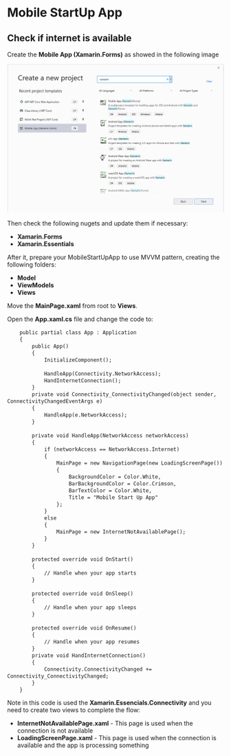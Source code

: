 # Mobile StartUp App

## Check if internet is available

Create the **Mobile App (Xamarin.Forms)** as showed in the following image


<MTMarkdownOptions output='html4'>
	<a href="enei.pt"><img src="images/CreateMobileApp.XamForms.png"/></a>
</MTMarkdownOptions>



Then check the following nugets and update them if necessary:

* **Xamarin.Forms**
* **Xamarin.Essentials**

After it, prepare your MobileStartUpApp to use MVVM pattern, creating the following folders:

* **Model**
* **ViewModels**
* **Views**

Move the **MainPage.xaml** from root to **Views**.

Open the **App.xaml.cs** file and change the code to:


        public partial class App : Application
        {
            public App()
            {
                InitializeComponent();           
                       
                HandleApp(Connectivity.NetworkAccess);
                HandInternetConnection();
            }
            private void Connectivity_ConnectivityChanged(object sender, ConnectivityChangedEventArgs e)
            {
                HandleApp(e.NetworkAccess);
            }

            private void HandleApp(NetworkAccess networkAccess)
            {
                if (networkAccess == NetworkAccess.Internet)
                {
                    MainPage = new NavigationPage(new LoadingScreenPage())
                    {
                        BackgroundColor = Color.White,
                        BarBackgroundColor = Color.Crimson,
                        BarTextColor = Color.White,
                        Title = "Mobile Start Up App"
                    };
                }
                else
                {
                    MainPage = new InternetNotAvailablePage();              
                }
            }

            protected override void OnStart()
            {
                // Handle when your app starts
            }

            protected override void OnSleep()
            {
                // Handle when your app sleeps
            }

            protected override void OnResume()
            {
                // Handle when your app resumes
            }
            private void HandInternetConnection()
            {
                Connectivity.ConnectivityChanged += Connectivity_ConnectivityChanged;
            }
        }

Note in this code is used the **Xamarin.Essencials.Connectivity** and you need to create two views to complete the flow:

* **InternetNotAvailablePage.xaml** - This page is used when the connection is not available
* **LoadingScreenPage.xaml** -  This page is used when the connection is available and the app is processing something